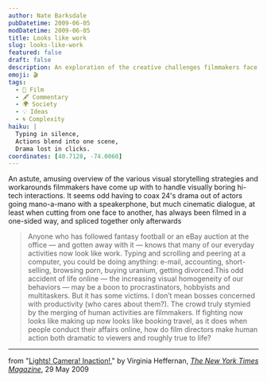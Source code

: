 ```yaml
---
author: Nate Barksdale
pubDatetime: 2009-06-05
modDatetime: 2009-06-05
title: Looks like work
slug: looks-like-work
featured: false
draft: false
description: An exploration of the creative challenges filmmakers face in portraying everyday digital interactions dramatically.
emoji: 🎬
tags:
  - 🎥 Film
  - 🖋️ Commentary
  - 🌍 Society
  - 💡 Ideas
  - 🌀 Complexity
haiku: |
  Typing in silence,  
  Actions blend into one scene,  
  Drama lost in clicks.
coordinates: [40.7128, -74.0060]
---
```


An astute, amusing overview of the various visual storytelling strategies and workarounds filmmakers have come up with to handle visually boring hi-tech interactions. It seems odd having to coax 24's drama out of actors going mano-a-mano with a speakerphone, but much cinematic dialogue, at least when cutting from one face to another, has always been filmed in a one-sided way, and spliced together only afterwards

> Anyone who has followed fantasy football or an eBay auction at the office — and gotten away with it — knows that many of our everyday activities now look like work. Typing and scrolling and peering at a computer, you could be doing anything: e-mail, accounting, short-selling, browsing porn, buying uranium, getting divorced.This odd accident of life online — the increasing visual homogeneity of our behaviors — may be a boon to procrastinators, hobbyists and multitaskers. But it has some victims. I don’t mean bosses concerned with productivity (who cares about them?). The crowd truly stymied by the merging of human activities are filmmakers. If fighting now looks like making up now looks like booking travel, as it does when people conduct their affairs online, how do film directors make human action both dramatic to viewers and roughly true to life?

---

from "[Lights! Camera! Inaction!](https://www.google.com/search?q=%22Lights%21%20Camera%21%20Inaction%21%22%20nytimes.com)," by Virginia Heffernan, [_The New York Times Magazine_](https://www.google.com/search?q=%22_The%20New%20York%20Times%20Magazine_%22%20nytimes.com), 29 May 2009
